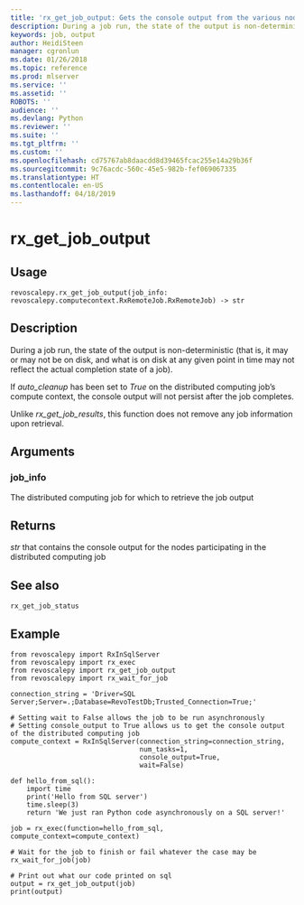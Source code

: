 ```yaml
---
title: 'rx_get_job_output: Gets the console output from the various nodes in a non-waiting distributed computing job. (revoscalepy)'
description: During a job run, the state of the output is non-deterministic (that is, it may or may not be on disk, and what is on disk at any given point in time may not reflect the actual completion state of a job).If auto_cleanup has been set to True on the distributed computing job’s compute context, the console output will not persist after the job completes.Unlike rx_get_job_results, this function does not remove any job information upon retrieval.
keywords: job, output
author: HeidiSteen
manager: cgronlun
ms.date: 01/26/2018
ms.topic: reference
ms.prod: mlserver
ms.service: ''
ms.assetid: ''
ROBOTS: ''
audience: ''
ms.devlang: Python
ms.reviewer: ''
ms.suite: ''
ms.tgt_pltfrm: ''
ms.custom: ''
ms.openlocfilehash: cd75767ab8daacdd8d39465fcac255e14a29b36f
ms.sourcegitcommit: 9c76acdc-560c-45e5-982b-fef069067335
ms.translationtype: HT
ms.contentlocale: en-US
ms.lasthandoff: 04/18/2019
---
```

# <a name="rxgetjoboutput"></a>rx_get_job_output


 


## <a name="usage"></a>Usage



```
revoscalepy.rx_get_job_output(job_info: revoscalepy.computecontext.RxRemoteJob.RxRemoteJob) -> str
```





## <a name="description"></a>Description

During a job run, the state of the output is non-deterministic (that is, it may or may not be on disk, and what is on disk at any given point in time may not reflect the actual completion state of a job).

If *auto_cleanup* has been set to *True* on the distributed computing job’s compute context, the console output will not persist after the job completes.

Unlike *rx_get_job_results*, this function does not remove any job information upon retrieval.


## <a name="arguments"></a>Arguments


### <a name="jobinfo"></a>job_info

The distributed computing job for which to retrieve the job output


## <a name="returns"></a>Returns

*str* that contains the console output for the nodes participating in the distributed computing job


## <a name="see-also"></a>See also

`rx_get_job_status`


## <a name="example"></a>Example



```
from revoscalepy import RxInSqlServer
from revoscalepy import rx_exec
from revoscalepy import rx_get_job_output
from revoscalepy import rx_wait_for_job

connection_string = 'Driver=SQL Server;Server=.;Database=RevoTestDb;Trusted_Connection=True;'

# Setting wait to False allows the job to be run asynchronously
# Setting console_output to True allows us to get the console output of the distributed computing job
compute_context = RxInSqlServer(connection_string=connection_string,
                                num_tasks=1,
                                console_output=True,
                                wait=False)

def hello_from_sql():
    import time
    print('Hello from SQL server')
    time.sleep(3)
    return 'We just ran Python code asynchronously on a SQL server!'

job = rx_exec(function=hello_from_sql, compute_context=compute_context)

# Wait for the job to finish or fail whatever the case may be
rx_wait_for_job(job)

# Print out what our code printed on sql
output = rx_get_job_output(job)
print(output)
```

